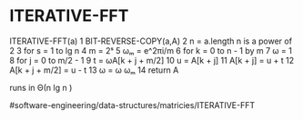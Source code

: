 # ITERATIVE-FFT

ITERATIVE-FFT(a)
1 BIT-REVERSE-COPY(a,A)
2 n = a.length  n is a power of 2 
3 for s = 1 to lg n 
4   m = 2ˢ
5   ωₘ = e^2πi/m 
6   for k = 0 to n -  1 by m 
7     ω = 1 
8     for j = 0 to m/2 -  1 
9     t = ωA[k + j + m/2] 
10    u = A[k + j]
11    A[k + j] = u + t
12    A[k + j + m/2] = u - t
13    ω = ω ωₘ 
14 return A


runs in Θ(n lg n ) 

#software-engineering/data-structures/matricies/ITERATIVE-FFT
